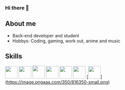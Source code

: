 ### Hi there 👋
<link rel="stylesheet" href="https://cdn.jsdelivr.net/gh/devicons/devicon@v2.15.1/devicon.min.css"> 

## About me

- Back-end developer and student
- Hobbys: Coding, gaming, work out, anime and music

## Skills

<img src="https://cdn.jsdelivr.net/gh/devicons/devicon/icons/cplusplus/cplusplus-original.svg" width="40" height="40"/> <img src="https://cdn.jsdelivr.net/gh/devicons/devicon/icons/csharp/csharp-original.svg" width="40" height="40"/> <img src="https://cdn.jsdelivr.net/gh/devicons/devicon/icons/java/java-original.svg" width="40" height="42"/> <img src="https://cdn.jsdelivr.net/gh/devicons/devicon/icons/php/php-plain.svg" width="40" height="40"/> <img src="https://cdn.jsdelivr.net/gh/devicons/devicon/icons/mysql/mysql-plain.svg" width="40" height="40"/> <img src="https://cdn.jsdelivr.net/gh/devicons/devicon/icons/dot-net/dot-net-original.svg" width="40" height="40"/>
[[<img src="https://cdn.jsdelivr.net/gh/devicons/devicon/icons/unity/unity-original-wordmark.svg" width="40" height="40"/>](https://www.google.com/url?sa=i&url=https%3A%2F%2Fwww.pngitem.com%2Fso%2Funitylogo%2F&psig=AOvVaw2Z1PQbhAaIX2UfJP8tmMyb&ust=1683377127006000&source=images&cd=vfe&ved=0CBEQjRxqFwoTCNDP78-a3v4CFQAAAAAdAAAAABAD)](https://image.pngaaa.com/350/816350-small.png)
